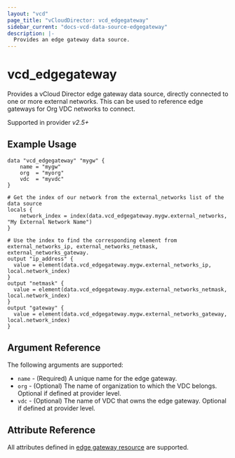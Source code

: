 ```yaml
---
layout: "vcd"
page_title: "vCloudDirector: vcd_edgegateway"
sidebar_current: "docs-vcd-data-source-edgegateway"
description: |-
  Provides an edge gateway data source.
---
```


# vcd\_edgegateway

Provides a vCloud Director edge gateway data source, directly connected to one or more external networks. This can be used to reference
edge gateways for Org VDC networks to connect.

Supported in provider *v2.5+*

## Example Usage

```hcl
data "vcd_edgegateway" "mygw" {
    name = "mygw"
    org  = "myorg"
    vdc  = "myvdc"
}

# Get the index of our network from the external_networks list of the data source
locals {
    network_index = index(data.vcd_edgegateway.mygw.external_networks, "My External Network Name")
}

# Use the index to find the corresponding element from external_networks_ip, external_networks_netmask, external_networks_gateway.
output "ip_address" {
  value = element(data.vcd_edgegateway.mygw.external_networks_ip, local.network_index)
}
output "netmask" {
  value = element(data.vcd_edgegateway.mygw.external_networks_netmask, local.network_index)
}
output "gateway" {
  value = element(data.vcd_edgegateway.mygw.external_networks_gateway, local.network_index)
}
```

## Argument Reference

The following arguments are supported:

* `name` - (Required) A unique name for the edge gateway.
* `org` - (Optional) The name of organization to which the VDC belongs. Optional if defined at provider level.
* `vdc` - (Optional) The name of VDC that owns the edge gateway. Optional if defined at provider level. 

## Attribute Reference

All attributes defined in [edge gateway resource](/docs/providers/vcd/r/edgegateway.html#attribute-reference) are supported.